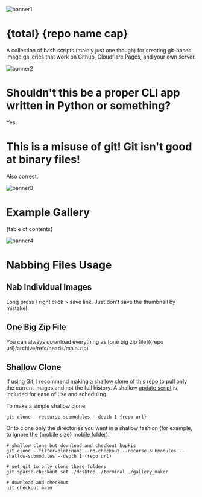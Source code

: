 <!--
make sure you're editing the template, doofus
-->

![banner1](.internals/banners/banner1.png)

# {total} {repo name cap}

A collection of bash scripts (mainly just one though) for creating git-based image galleries that work on Github, Cloudflare Pages, and your own server.

![banner2](.internals/banners/banner2.png)

# Shouldn't this be a proper CLI app written in Python or something?

Yes.

# This is a misuse of git! Git isn't good at binary files!

Also correct.

![banner3](.internals/banners/banner3.png)

# Example Gallery
{table of contents}

![banner4](.internals/banners/banner4.png)

# Nabbing Files Usage

## Nab Individual Images

Long press / right click > save link. Just don't save the thumbnail by mistake!

## One Big Zip File

You can always download everything as [one big zip file]({repo url}/archive/refs/heads/main.zip)

## Shallow Clone

If using Git, I recommend making a shallow clone of this repo to pull only the current images and not the full history. A shallow [update script](update.sh) is included for ease of use and scheduling.

To make a simple shallow clone:
```shell
git clone --rescurse-submodules --depth 1 {repo url}
```

Or to clone only the directories you want in a shallow fashion (for example, to ignore the {mobile size} mobile folder):
```shell
# shallow clone but download and checkout bupkis
git clone --filter=blob:none --no-checkout --recurse-submodules --shallow-submodules --depth 1 {repo url}

# set git to only clone these folders
git sparse-checkout set ./desktop ./terminal ./gallery_maker

# download and checkout
git checkout main

```

